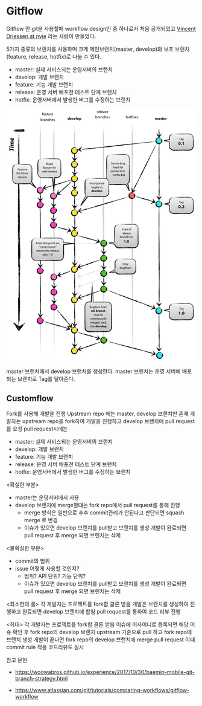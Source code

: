 # Gitflow

Gitflow 란 git을 사용할때 workflow design인 중 하나로서 처음 공개되었고  [Vincent Driessen at nvie](http://nvie.com/posts/a-successful-git-branching-model/)  라는 사람이 만들었다. 

5가지 종류의 브랜치를 사용하며 크게 메인브랜치(master, develop)와 보조 브랜치(feature, release, hotfix)로 나눌 수 있다.

- master: 실제 서비스되는 운영서버의 브랜치
- develop: 개발 브랜치
- feature: 기능 개발 브랜치
- release: 운영 서버 배포전 테스트 단계 브랜치
- hotfix: 운영서버에서 발생한 버그를 수정하는 브랜치

 ![img](images/git%20flow/git-model@2x.png) 



master 브랜치에서 develop 브랜치를 생성한다. master 브랜치는 운영 서버에 배포되는 브랜치로 Tag를 달아준다. 



## Customflow
Fork를 사용해 개발을 진행
Upstream repo 에는 master, develop 브랜치만 존재
개발자는 upstream repo을 fork하여 개발을 진행하고 develop 브랜치에 pull request를 요청
pull request시에는 

- master: 실제 서비스되는 운영서버의 브랜치
- develop: 개발 브랜치
- feature: 기능 개발 브랜치
- release: 운영 서버 배포전 테스트 단계 브랜치
- hotfix: 운영서버에서 발생한 버그를 수정하는 브랜치



<확실한 부분>

- master는 운영서버에서 사용
- develop 브랜치에 merge할떄는 fork repo에서 pull request를 통해 진행
  - merge 방식은 일반으로 추후 commit관리가 안된다고 판단되면 squash merge 로 변경
  - 이슈가 있으면 develop 브랜치를 pull받고 브랜치를 생성 개발이 완료되면 pull request 후 merge 되면 브랜치는 삭제
  
  

<불확실한 부분>

- commit의 범위
- issue 어떻게 사용할 것인지?
  - 범위? API 단위? 기능 단위?
  - 이슈가 있으면 develop 브랜치를 pull받고 브랜치를 생성 개발이 완료되면 pull request 후 merge 되면 브랜치는 삭제
  
    

<최소한의 룰>
각 개발자는 프로젝트를 fork함
클론 받음
개발은 브랜치를 생성하여 진행하고 완료되면 develop 브랜치에 합침
pull request를 통하여 코드 리뷰 진행

<최대>
각 개발자는 프로젝트를 fork함
클론 받음
이슈에 어사이니로 등록되면 해당 이슈 확인 후 
fork repo의 develop 브랜치 upstream 기준으로 pull 하고 fork repo에 브랜치 생성
개발이 끝나면 fork repo의 develop 브랜치에 merge
pull request 이때 commit rule 적용 코드리뷰도 실시




참고 문헌

-  https://woowabros.github.io/experience/2017/10/30/baemin-mobile-git-branch-strategy.html 

-  https://www.atlassian.com/git/tutorials/comparing-workflows/gitflow-workflow 